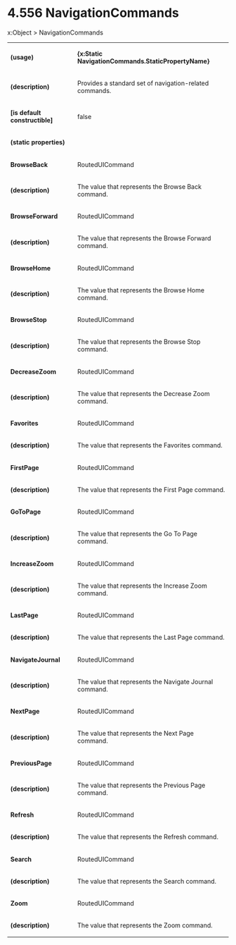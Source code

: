 <html dir="LTR" xmlns:mshelp="http://msdn.microsoft.com/mshelp" xmlns:ddue="http://ddue.schemas.microsoft.com/authoring/2003/5" xmlns:xlink="http://www.w3.org/1999/xlink" xmlns:tool="http://www.microsoft.com/tooltip"><body><input type="hidden" id="userDataCache" class="userDataStyle"><input type="hidden" id="hiddenScrollOffset"><img id="dropDownImage" style="display:none; height:0; width:0;" src="../local/drpdown.gif"><img id="dropDownHoverImage" style="display:none; height:0; width:0;" src="../local/drpdown_orange.gif"><img id="collapseImage" style="display:none; height:0; width:0;" src="../local/collapse.gif"><img id="expandImage" style="display:none; height:0; width:0;" src="../local/exp.gif"><img id="collapseAllImage" style="display:none; height:0; width:0;" src="../local/collall.gif"><img id="expandAllImage" style="display:none; height:0; width:0;" src="../local/expall.gif"><img id="copyImage" style="display:none; height:0; width:0;" src="../local/copycode.gif"><img id="copyHoverImage" style="display:none; height:0; width:0;" src="../local/copycodeHighlight.gif"><div id="header"><h1 class="heading">4.556 NavigationCommands</h1></div><div id="mainSection"><div id="mainBody"><div id="allHistory" class="saveHistory" onsave="saveAll()" onload="loadAll()"></div>




<p xmlns:wsd="http://wsdev.schemas.microsoft.com/authoring/2008/2" xmlns:msxsl="urn:schemas-microsoft-com:xslt" xmlns:script="urn:script" xmlns:build="urn:build">
<div id="sectionSection0" class="section" name="collapseableSection"><content xmlns="http://ddue.schemas.microsoft.com/authoring/2003/5" xmlns:wsd="http://wsdev.schemas.microsoft.com/authoring/2008/2" xmlns:msxsl="urn:schemas-microsoft-com:xslt" xmlns:script="urn:script" xmlns:build="urn:build">
				</content></div><div id="sectionSection1" class="section" name="collapseableSection"><content xmlns="http://ddue.schemas.microsoft.com/authoring/2003/5" xmlns:wsd="http://wsdev.schemas.microsoft.com/authoring/2008/2" xmlns:msxsl="urn:schemas-microsoft-com:xslt" xmlns:script="urn:script" xmlns:build="urn:build">
					<p xmlns="">
						<mshelp:link keywords="7badce03-ceb8-4865-86e1-32354d3d3a43" tabindex="0">x:Object</mshelp:link> &gt; NavigationCommands</p>
					<p xmlns=""><b></b></p><table class="ProtocolAuthoredTable" xmlns=""><tr>
								<td>
									<p>
										<b>(usage)</b>
									</p>
								</td>
								<td>
									<p>
										<b>{x:Static NavigationCommands.StaticPropertyName}</b>
									</p>
								</td>
							</tr><tr>
							<td>
								<p>
									<b>(description)</b>
								</p>
							</td>
							<td>
								<p>Provides a standard set of navigation-related commands.</p>
							</td>
						</tr><tr>
							<td>
								<p>
									<b>[is default constructible]</b>
								</p>
							</td>
							<td>
								<p>false</p>
							</td>
						</tr><tr>
							<td>
								<p>
									<b>(static properties)</b>
								</p>
							</td>
							<td>
							</td>
						</tr><tr>
							<td>
								<p>
									<b>BrowseBack</b>
								</p>
							</td>
							<td>
								<p>
									<mshelp:link keywords="6343361d-a834-4a6a-a5c6-f82b08805d91" tabindex="0">RoutedUICommand</mshelp:link>
								</p>
							</td>
						</tr><tr>
							<td>
								<p>
									<b>(description)</b>
								</p>
							</td>
							<td>
								<p>The value that represents the Browse Back command.</p>
							</td>
						</tr><tr>
							<td>
								<p>
									<b>BrowseForward</b>
								</p>
							</td>
							<td>
								<p>
									<mshelp:link keywords="6343361d-a834-4a6a-a5c6-f82b08805d91" tabindex="0">RoutedUICommand</mshelp:link>
								</p>
							</td>
						</tr><tr>
							<td>
								<p>
									<b>(description)</b>
								</p>
							</td>
							<td>
								<p>The value that represents the Browse Forward command.</p>
							</td>
						</tr><tr>
							<td>
								<p>
									<b>BrowseHome</b>
								</p>
							</td>
							<td>
								<p>
									<mshelp:link keywords="6343361d-a834-4a6a-a5c6-f82b08805d91" tabindex="0">RoutedUICommand</mshelp:link>
								</p>
							</td>
						</tr><tr>
							<td>
								<p>
									<b>(description)</b>
								</p>
							</td>
							<td>
								<p>The value that represents the Browse Home command.</p>
							</td>
						</tr><tr>
							<td>
								<p>
									<b>BrowseStop</b>
								</p>
							</td>
							<td>
								<p>
									<mshelp:link keywords="6343361d-a834-4a6a-a5c6-f82b08805d91" tabindex="0">RoutedUICommand</mshelp:link>
								</p>
							</td>
						</tr><tr>
							<td>
								<p>
									<b>(description)</b>
								</p>
							</td>
							<td>
								<p>The value that represents the Browse Stop command.</p>
							</td>
						</tr><tr>
							<td>
								<p>
									<b>DecreaseZoom</b>
								</p>
							</td>
							<td>
								<p>
									<mshelp:link keywords="6343361d-a834-4a6a-a5c6-f82b08805d91" tabindex="0">RoutedUICommand</mshelp:link>
								</p>
							</td>
						</tr><tr>
							<td>
								<p>
									<b>(description)</b>
								</p>
							</td>
							<td>
								<p>The value that represents the Decrease Zoom command.</p>
							</td>
						</tr><tr>
							<td>
								<p>
									<b>Favorites</b>
								</p>
							</td>
							<td>
								<p>
									<mshelp:link keywords="6343361d-a834-4a6a-a5c6-f82b08805d91" tabindex="0">RoutedUICommand</mshelp:link>
								</p>
							</td>
						</tr><tr>
							<td>
								<p>
									<b>(description)</b>
								</p>
							</td>
							<td>
								<p>The value that represents the Favorites command.</p>
							</td>
						</tr><tr>
							<td>
								<p>
									<b>FirstPage</b>
								</p>
							</td>
							<td>
								<p>
									<mshelp:link keywords="6343361d-a834-4a6a-a5c6-f82b08805d91" tabindex="0">RoutedUICommand</mshelp:link>
								</p>
							</td>
						</tr><tr>
							<td>
								<p>
									<b>(description)</b>
								</p>
							</td>
							<td>
								<p>The value that represents the First Page command.</p>
							</td>
						</tr><tr>
							<td>
								<p>
									<b>GoToPage</b>
								</p>
							</td>
							<td>
								<p>
									<mshelp:link keywords="6343361d-a834-4a6a-a5c6-f82b08805d91" tabindex="0">RoutedUICommand</mshelp:link>
								</p>
							</td>
						</tr><tr>
							<td>
								<p>
									<b>(description)</b>
								</p>
							</td>
							<td>
								<p>The value that represents the Go To Page command.</p>
							</td>
						</tr><tr>
							<td>
								<p>
									<b>IncreaseZoom</b>
								</p>
							</td>
							<td>
								<p>
									<mshelp:link keywords="6343361d-a834-4a6a-a5c6-f82b08805d91" tabindex="0">RoutedUICommand</mshelp:link>
								</p>
							</td>
						</tr><tr>
							<td>
								<p>
									<b>(description)</b>
								</p>
							</td>
							<td>
								<p>The value that represents the Increase Zoom command.</p>
							</td>
						</tr><tr>
							<td>
								<p>
									<b>LastPage</b>
								</p>
							</td>
							<td>
								<p>
									<mshelp:link keywords="6343361d-a834-4a6a-a5c6-f82b08805d91" tabindex="0">RoutedUICommand</mshelp:link>
								</p>
							</td>
						</tr><tr>
							<td>
								<p>
									<b>(description)</b>
								</p>
							</td>
							<td>
								<p>The value that represents the Last Page command.</p>
							</td>
						</tr><tr>
							<td>
								<p>
									<b>NavigateJournal</b>
								</p>
							</td>
							<td>
								<p>
									<mshelp:link keywords="6343361d-a834-4a6a-a5c6-f82b08805d91" tabindex="0">RoutedUICommand</mshelp:link>
								</p>
							</td>
						</tr><tr>
							<td>
								<p>
									<b>(description)</b>
								</p>
							</td>
							<td>
								<p>The value that represents the Navigate Journal command.</p>
							</td>
						</tr><tr>
							<td>
								<p>
									<b>NextPage</b>
								</p>
							</td>
							<td>
								<p>
									<mshelp:link keywords="6343361d-a834-4a6a-a5c6-f82b08805d91" tabindex="0">RoutedUICommand</mshelp:link>
								</p>
							</td>
						</tr><tr>
							<td>
								<p>
									<b>(description)</b>
								</p>
							</td>
							<td>
								<p>The value that represents the Next Page command.</p>
							</td>
						</tr><tr>
							<td>
								<p>
									<b>PreviousPage</b>
								</p>
							</td>
							<td>
								<p>
									<mshelp:link keywords="6343361d-a834-4a6a-a5c6-f82b08805d91" tabindex="0">RoutedUICommand</mshelp:link>
								</p>
							</td>
						</tr><tr>
							<td>
								<p>
									<b>(description)</b>
								</p>
							</td>
							<td>
								<p>The value that represents the Previous Page command.</p>
							</td>
						</tr><tr>
							<td>
								<p>
									<b>Refresh</b>
								</p>
							</td>
							<td>
								<p>
									<mshelp:link keywords="6343361d-a834-4a6a-a5c6-f82b08805d91" tabindex="0">RoutedUICommand</mshelp:link>
								</p>
							</td>
						</tr><tr>
							<td>
								<p>
									<b>(description)</b>
								</p>
							</td>
							<td>
								<p>The value that represents the Refresh command.</p>
							</td>
						</tr><tr>
							<td>
								<p>
									<b>Search</b>
								</p>
							</td>
							<td>
								<p>
									<mshelp:link keywords="6343361d-a834-4a6a-a5c6-f82b08805d91" tabindex="0">RoutedUICommand</mshelp:link>
								</p>
							</td>
						</tr><tr>
							<td>
								<p>
									<b>(description)</b>
								</p>
							</td>
							<td>
								<p>The value that represents the Search command.</p>
							</td>
						</tr><tr>
							<td>
								<p>
									<b>Zoom</b>
								</p>
							</td>
							<td>
								<p>
									<mshelp:link keywords="6343361d-a834-4a6a-a5c6-f82b08805d91" tabindex="0">RoutedUICommand</mshelp:link>
								</p>
							</td>
						</tr><tr>
							<td>
								<p>
									<b>(description)</b>
								</p>
							</td>
							<td>
								<p>The value that represents the Zoom command.</p>
							</td>
						</tr></table>
				</content></div><!--[if gte IE 5]>
			<tool:tip element="languageFilterToolTip" avoidmouse="false"/>
		<![endif]--></div><a name="feedback"></a><span></span></div></body></html>